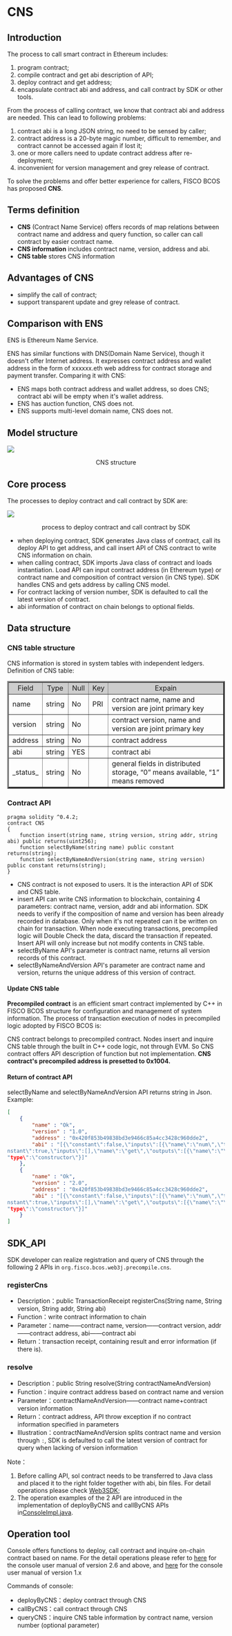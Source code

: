 # CNS

## Introduction

The process to call smart contract in Ethereum includes:
1. program contract;
2. compile contract and get abi description of API;
3. deploy contract and get address;
4. encapsulate contract abi and address, and call contract by SDK or other tools.

From the process of calling contract, we know that contract abi and address are needed. This can lead to following problems:
1. contract abi is a long JSON string, no need to be sensed by caller;
2. contract address is a 20-byte magic number, difficult to remember, and contract cannot be accessed again if lost it;
3. one or more callers need to update contract address after re-deployment;
4. inconvenient for version management and grey release of contract.

To solve the problems and offer better experience for callers, FISCO BCOS has proposed **CNS**.

## Terms definition

- **CNS** (Contract Name Service) offers records of map relations between contract name and address and query function, so caller can call contract by easier contract name.
- **CNS information** includes contract name, version, address and abi.
- **CNS table** stores CNS information

## Advantages of CNS

- simplify the call of contract;
- support transparent update and grey release of contract.

## Comparison with ENS

ENS is Ethereum Name Service.

ENS has similar functions with DNS(Domain Name Service), though it doesn't offer Internet address. It expresses contract address and wallet address in the form of xxxxxx.eth web address for contract storage and payment transfer. Comparing it with CNS:

- ENS maps both contract address and wallet address, so does CNS; contract abi will be empty when it's wallet address.
- ENS has auction function, CNS does not.
- ENS supports multi-level domain name, CNS does not.

## Model structure

![](../../../images/contract_name_service/cns_architecture.png)

<center>CNS structure</center>

## Core process

The processes to deploy contract and call contract by SDK are:

![](../../../images/contract_name_service/deploy_and_call.png)

<center>process to deploy contract and call contract by SDK</center>

- when deploying contract, SDK generates Java class of contract, call its deploy API to get address, and call insert API of CNS contract to write CNS information on chain.
- when calling contract, SDK imports Java class of contract and loads instantiation. Load API can input contract address (in Ethereum type) or contract name and composition of contract version (in CNS type). SDK handles CNS and gets address by calling CNS model.
- For contract lacking of version number, SDK is defaulted to call the latest version of contract.
- abi information of contract on chain belongs to optional fields.

## Data structure

### CNS table structure

CNS information is stored in system tables with independent ledgers. Definition of CNS table:

<table border="3">
<tr bgcolor="#CDCDCD">
  <td><center>Field</center></td>
  <td><center>Type</center></td>
  <td><center>Null</center></td>
  <td><center>Key</center></td>
  <td><center>Expain</center></td>
</tr>
<tr><td>name</td><td>string</td><td>No</td><td>PRI</td><td>contract name, name and version are joint primary key</td></tr>
<tr><td>version</td><td>string</td><td>No</td><td></td><td>contract version, name and version are joint primary key</td></tr>
<tr><td>address</td><td>string</td><td>No</td><td></td><td>contract address</td></tr>
<tr><td>abi</td><td>string</td><td>YES</td><td></td><td>contract abi</td></tr>
<tr><td>_status_</td><td>string</td><td>No</td><td></td><td>general fields in distributed storage, “0” means available, “1” means removed</td></tr>
</table>

### Contract API

```
pragma solidity ^0.4.2;
contract CNS
{
    function insert(string name, string version, string addr, string abi) public returns(uint256);
    function selectByName(string name) public constant returns(string);
    function selectByNameAndVersion(string name, string version) public constant returns(string);
}
```

- CNS contract is not exposed to users. It is the interaction API of SDK and CNS table.
- insert API can write CNS information to blockchain, containing 4 parameters: contract name, version, addr and abi information. SDK needs to verify if the composition of name and version has been already recorded in database. Only when it's not repeated can it be written on chain for transaction. When node executing transactions, precompiled logic will Double Check the data, discard the transaction if repeated. Insert API will only increase but not modify contents in CNS table.
- selectByName API's parameter is contract name, returns all version records of this contract.
- selectByNameAndVersion API's parameter are contract name and version, returns the unique address of this version of contract.

#### Update CNS table

**Precompiled contract** is an efficient smart contract implemented by C++ in FISCO BCOS structure for configuration and management of system information. The process of transaction execution of nodes in precompiled logic adopted by FISCO BCOS is:

CNS contract belongs to precompiled contract. Nodes insert and inquire CNS table through the built in C++ code logic, not through EVM. So CNS contract offers API description of function but not implementation. **CNS contract's precompiled address is presetted to 0x1004.**

#### Return of contract API

selectByName and selectByNameAndVersion API returns string in Json. Example:
```json
[
    {
        "name" : "Ok",
        "version" : "1.0",
        "address" : "0x420f853b49838bd3e9466c85a4cc3428c960dde2",
        "abi" : "[{\"constant\":false,\"inputs\":[{\"name\":\"num\",\"type\":\"uint256\"}],\"name\":\"trans\",\"outputs\":[],\"payable\":false,\"type\":\"function\"},{\"co
nstant\":true,\"inputs\":[],\"name\":\"get\",\"outputs\":[{\"name\":\"\",\"type\":\"uint256\"}],\"payable\":false,\"type\":\"function\"},{\"inputs\":[],\"payable\":false,\
"type\":\"constructor\"}]"
    },
    {
        "name" : "Ok",
        "version" : "2.0",
        "address" : "0x420f853b49838bd3e9466c85a4cc3428c960dde2",
        "abi" : "[{\"constant\":false,\"inputs\":[{\"name\":\"num\",\"type\":\"uint256\"}],\"name\":\"trans\",\"outputs\":[],\"payable\":false,\"type\":\"function\"},{\"co
nstant\":true,\"inputs\":[],\"name\":\"get\",\"outputs\":[{\"name\":\"\",\"type\":\"uint256\"}],\"payable\":false,\"type\":\"function\"},{\"inputs\":[],\"payable\":false,\
"type\":\"constructor\"}]"
    }
]
```

## SDK_API

SDK developer can realize registration and query of CNS through the following 2 APIs in `org.fisco.bcos.web3j.precompile.cns`.

### registerCns
- Description：public TransactionReceipt registerCns(String name, String version, String addr, String abi)
- Function：write contract information to chain
- Parameter：name——contract name, version——contract version, addr——contract address, abi——contract abi
- Return：transaction receipt, containing result and error information (if there is).

### resolve
- Description：public String resolve(String contractNameAndVersion)
- Function：inquire contract address based on contract name and version
- Parameter：contractNameAndVersion——contract name+contract version information
- Return：contract address, API throw exception if no contract information specified in parameters
- Illustration：contractNameAndVersion splits contract name and version through `:`, SDK is defaulted to call the latest version of contract for query when lacking of version information

Note：
1. Before calling API, sol contract needs to be transferred to Java class and placed it to the right folder together with abi, bin files. For detail operations please check [Web3SDK](../../sdk/java_sdk.md);
2. The operation examples of the 2 API are introduced in the implementation of deployByCNS and callByCNS APIs in[ConsoleImpl.java](https://github.com/FISCO-BCOS/console/blob/master/src/main/java/console/contract/ContractImpl.java).

## Operation tool

Console offers functions to deploy, call contract and inquire on-chain contract based on name. For the detail operations please refer to [here](../../console/console_of_java_sdk.md) for the console user manual of version 2.6 and above, and [here](../../console/console.md) for the console user manual of version 1.x

Commands of console:

- deployByCNS：deploy contract through CNS
- callByCNS：call contract through CNS
- queryCNS：inquire CNS table information by contract name, version number (optional parameter)
